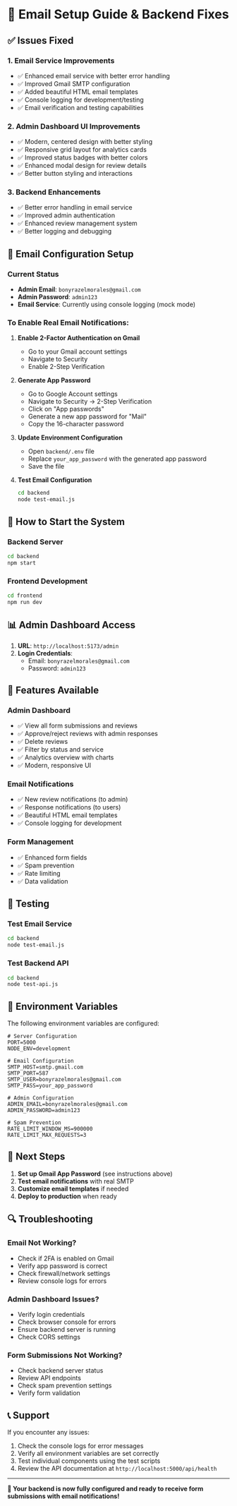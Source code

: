 # 📧 Email Setup Guide & Backend Fixes

## ✅ Issues Fixed

### 1. **Email Service Improvements**
- ✅ Enhanced email service with better error handling
- ✅ Improved Gmail SMTP configuration
- ✅ Added beautiful HTML email templates
- ✅ Console logging for development/testing
- ✅ Email verification and testing capabilities

### 2. **Admin Dashboard UI Improvements**
- ✅ Modern, centered design with better styling
- ✅ Responsive grid layout for analytics cards
- ✅ Improved status badges with better colors
- ✅ Enhanced modal design for review details
- ✅ Better button styling and interactions

### 3. **Backend Enhancements**
- ✅ Better error handling in email service
- ✅ Improved admin authentication
- ✅ Enhanced review management system
- ✅ Better logging and debugging

## 📧 Email Configuration Setup

### Current Status
- **Admin Email**: `bonyrazelmorales@gmail.com`
- **Admin Password**: `admin123`
- **Email Service**: Currently using console logging (mock mode)

### To Enable Real Email Notifications:

1. **Enable 2-Factor Authentication on Gmail**
   - Go to your Gmail account settings
   - Navigate to Security
   - Enable 2-Step Verification

2. **Generate App Password**
   - Go to Google Account settings
   - Navigate to Security → 2-Step Verification
   - Click on "App passwords"
   - Generate a new app password for "Mail"
   - Copy the 16-character password

3. **Update Environment Configuration**
   - Open `backend/.env` file
   - Replace `your_app_password` with the generated app password
   - Save the file

4. **Test Email Configuration**
   ```bash
   cd backend
   node test-email.js
   ```

## 🚀 How to Start the System

### Backend Server
```bash
cd backend
npm start
```

### Frontend Development
```bash
cd frontend
npm run dev
```

## 📊 Admin Dashboard Access

1. **URL**: `http://localhost:5173/admin`
2. **Login Credentials**:
   - Email: `bonyrazelmorales@gmail.com`
   - Password: `admin123`

## 🔧 Features Available

### Admin Dashboard
- ✅ View all form submissions and reviews
- ✅ Approve/reject reviews with admin responses
- ✅ Delete reviews
- ✅ Filter by status and service
- ✅ Analytics overview with charts
- ✅ Modern, responsive UI

### Email Notifications
- ✅ New review notifications (to admin)
- ✅ Response notifications (to users)
- ✅ Beautiful HTML email templates
- ✅ Console logging for development

### Form Management
- ✅ Enhanced form fields
- ✅ Spam prevention
- ✅ Rate limiting
- ✅ Data validation

## 🧪 Testing

### Test Email Service
```bash
cd backend
node test-email.js
```

### Test Backend API
```bash
cd backend
node test-api.js
```

## 📝 Environment Variables

The following environment variables are configured:

```env
# Server Configuration
PORT=5000
NODE_ENV=development

# Email Configuration
SMTP_HOST=smtp.gmail.com
SMTP_PORT=587
SMTP_USER=bonyrazelmorales@gmail.com
SMTP_PASS=your_app_password

# Admin Configuration
ADMIN_EMAIL=bonyrazelmorales@gmail.com
ADMIN_PASSWORD=admin123

# Spam Prevention
RATE_LIMIT_WINDOW_MS=900000
RATE_LIMIT_MAX_REQUESTS=3
```

## 🎯 Next Steps

1. **Set up Gmail App Password** (see instructions above)
2. **Test email notifications** with real SMTP
3. **Customize email templates** if needed
4. **Deploy to production** when ready

## 🔍 Troubleshooting

### Email Not Working?
- Check if 2FA is enabled on Gmail
- Verify app password is correct
- Check firewall/network settings
- Review console logs for errors

### Admin Dashboard Issues?
- Verify login credentials
- Check browser console for errors
- Ensure backend server is running
- Check CORS settings

### Form Submissions Not Working?
- Check backend server status
- Review API endpoints
- Check spam prevention settings
- Verify form validation

## 📞 Support

If you encounter any issues:
1. Check the console logs for error messages
2. Verify all environment variables are set correctly
3. Test individual components using the test scripts
4. Review the API documentation at `http://localhost:5000/api/health`

---

**🎉 Your backend is now fully configured and ready to receive form submissions with email notifications!** 